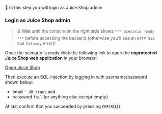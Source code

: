 <!--
SPDX-FileCopyrightText: 2025 United Security Providers AG, Switzerland

SPDX-License-Identifier: GPL-3.0-only
-->

&#127919; In this step you will login as Juice Shop admin

### Login as Juice Shop admin

> &#8987; Wait until the console on the right side shows `*** Scenario ready ***` before accessing the backend (otherwise you'll see an `HTTP 502 Bad Gateway` error)!

Once the scenario is ready click the following link to open the **unprotected Juice Shop web application** in your browser:

[Open Juice Shop]({{TRAFFIC_HOST1_8080}}/#/login)

Then execute an SQL-injection by logging in with username/password shown below:

* email `' OR true;` and
* password `fail` (or anything else except empty)

At last confirm that you succeeded by pressing `CHECK`{{}}
